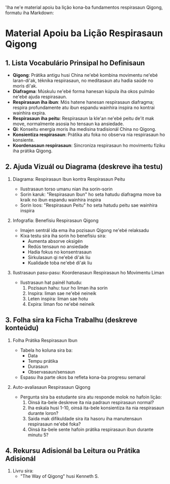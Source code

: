 'Iha ne'e material apoiu ba lição kona-ba fundamentos respirasaun Qigong, formatu iha Markdown:

# Material Apoiu ba Lição Respirasaun Qigong

## 1. Lista Vocabulário Prinsipal ho Definisaun

- **Qigong**: Prátika antigu husi China ne'ebé kombina movimentu ne'ebé laran-di'ak, téknika respirasaun, no meditasaun atu hadia saúde no moris di'ak.
- **Diafragma**: Múskulu ne'ebé forma hanesan kúpula iha okos pulmão ne'ebé ajuda respirasaun.
- **Respirasaun iha ibun**: Mós hatene hanesan respirasaun diafragma; respira profundamente atu ibun espandu wainhira inspira no kontrai wainhira expira.
- **Respirasaun iha peitu**: Respirasaun la kle'an ne'ebé peitu de'it mak move, normalmente asosia ho tensaun ka ansiedade.
- **Qi**: Konseitu energia moris iha medisina tradisionál China no Qigong.
- **Konsientiza respirasaun**: Prátika atu foka no observa nia respirasaun ho konsiente.
- **Koordenasaun respirasaun**: Sincroniza respirasaun ho movimentu fíziku iha prátika Qigong.

## 2. Ajuda Vizuál ou Diagrama (deskreve iha testu)

1. Diagrama: Respirasaun Ibun kontra Respirasaun Peitu
   - Ilustrasaun torso umanu nian iha sorin-sorin
   - Sorin karuk: "Respirasaun Ibun" ho seta hatudu diafragma move ba kraik no ibun espandu wainhira inspira
   - Sorin loos: "Respirasaun Peitu" ho seta hatudu peitu sae wainhira inspira

2. Infografia: Benefísiu Respirasaun Qigong
   - Imajen sentrál ida ema iha pozisaun Qigong ne'ebé relaksadu
   - Kixa testu sira iha sorin ho benefísiu sira:
     * Aumenta absorve oksigén
     * Redús tensaun no ansiedade
     * Hadia fokus no konsentrasaun
     * Sirkulasaun qi ne'ebé di'ak liu
     * Kualidade toba ne'ebé di'ak liu

3. Ilustrasaun pasu-pasu: Koordenasaun Respirasaun ho Movimentu Liman
   - Ilustrasaun hat painél hatudu:
     1. Pozisaun hahu: tuur ho liman iha sorin
     2. Inspira: liman sae ne'ebé neineik
     3. Leten inspira: liman sae hotu
     4. Expira: liman foo ne'ebé neineik

## 3. Folha sira ka Ficha Trabalhu (deskreve konteúdu)

1. Folha Prátika Respirasaun Ibun
   - Tabela ho koluna sira ba:
     * Data
     * Tempu prátika
     * Durasaun
     * Observasaun/sensaun
   - Espasu iha parte okos ba refleta kona-ba progresu semanal

2. Auto-avaliasaun Respirasaun Qigong
   - Pergunta sira ba estudante sira atu responde molok no hafoin lição:
     1. Oinsá ita-bele deskreve ita nia padraun respirasaun normal?
     2. Iha eskala husi 1-10, oinsá ita-bele konsientiza ita nia respirasaun durante loron?
     3. Saida mak difikuldade sira ita hasoru iha manutensaun respirasaun ne'ebé foka?
     4. Oinsá ita-bele sente hafoin prátika respirasaun ibun durante minutu 5?

## 4. Rekursu Adisionál ba Leitura ou Prátika Adisionál

1. Livru sira:
   - "The Way of Qigong" husi Kenneth S.